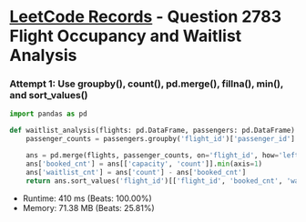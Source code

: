 # [LeetCode Records](../../README.md) - Question 2783 Flight Occupancy and Waitlist Analysis

### Attempt 1: Use groupby(), count(), pd.merge(), fillna(), min(), and sort_values()
```py
import pandas as pd

def waitlist_analysis(flights: pd.DataFrame, passengers: pd.DataFrame) -> pd.DataFrame:
    passenger_counts = passengers.groupby('flight_id')['passenger_id'].count().rename('count').reset_index()

    ans = pd.merge(flights, passenger_counts, on='flight_id', how='left').fillna(0)
    ans['booked_cnt'] = ans[['capacity', 'count']].min(axis=1)
    ans['waitlist_cnt'] = ans['count'] - ans['booked_cnt']
    return ans.sort_values('flight_id')[['flight_id', 'booked_cnt', 'waitlist_cnt']]
```
- Runtime: 410 ms (Beats: 100.00%)
- Memory: 71.38 MB (Beats: 25.81%)

<br>
